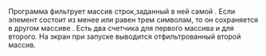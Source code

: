 Программа фильтрует массив строк,заданный в ней самой . Если элемент состоит из менее или равен трем символам, то он сохраняется в другом массиве . Есть два счетчика для первого массива и для второго. На экран при запуске выводится отфильтрованный второй массив.